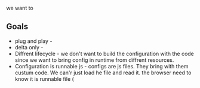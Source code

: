 we want to 

## Goals

* plug and play - 
* delta only - 
* Diffrent lifecycle - we don't want to build the configuration with the code since we want to bring config in runtime from diffrent resources.
* Configuration is runnable js - configs are js files. They bring with them custum code. We can'r just load he file and read it. the browser need to know it is runnable file (<script>) ;




## Config with webpack

### require()
https://webpack.js.org/guides/dependency-management/
**no - it is still need to be in build time**

### import()
ES proposal: import() – dynamically importing ES modules
https://webpack.js.org/guides/migrating/#code-splitting-with-es2015
http://2ality.com/2017/01/import-operator.html
**no - it is still need to be in build time**

### alias
https://webpack.js.org/configuration/resolve/
**no - it is still need to be in build time**

### externals - as global var
https://webpack.js.org/configuration/externals/


## How to load config files
the only way to connect vars between script are via global vars.

## How to build the configuration with webpack
we assume that the configuration put gloabl var named as the configuration file name. How to buld the configuration with webpack so it will work like that?
https://webpack.js.org/configuration/output/#output-librarytarget



